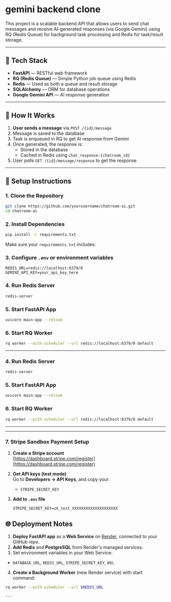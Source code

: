 # gemini backend clone

This project is a scalable backend API that allows users to send chat messages and receive AI-generated responses (via Google Gemini) using RQ (Redis Queue) for background task processing and Redis for task/result storage.

---

## 🔧 Tech Stack

- **FastAPI** — RESTful web framework
- **RQ (Redis Queue)** — Simple Python job queue using Redis
- **Redis** — Used as both a queue and result storage
- **SQLAlchemy** — ORM for database operations
- **Google Gemini API** — AI response generation

---
## 🚀 How It Works

1. **User sends a message** via `POST /{id}/message`
2. Message is saved to the database
3. Task is enqueued in RQ to get AI response from Gemini
4. Once generated, the response is:
   - Stored in the database
   - Cached in Redis using `chat_response:{chatroom_id}`
5. User polls `GET /{id}/message/response` to get the response

---
## 🔧 Setup Instructions

### 1. Clone the Repository

```bash
git clone https://github.com/yourusername/chatroom-ai.git
cd chatroom-ai
```

### 2. Install Dependencies

```bash
pip install -r requirements.txt
```

Make sure your `requirements.txt` includes:

### 3. Configure `.env` or environment variables

```env
REDIS_URL=redis://localhost:6379/0
GEMINI_API_KEY=your_api_key_here
```
### 4. Run Redis Server

```bash
redis-server
```

### 5. Start FastAPI App

```bash
uvicorn main:app --reload
```

### 6. Start RQ Worker

```bash
rq worker --with-scheduler --url redis://localhost:6379/0 default
```

---

### 4. Run Redis Server

```bash
redis-server
```

### 5. Start FastAPI App

```bash
uvicorn main:app --reload
```

### 6. Start RQ Worker

```bash
rq worker --with-scheduler --url redis://localhost:6379/0 default
```

---
---

### 7. Stripe Sandbox Payment Setup

1. **Create a Stripe account**  
   [https://dashboard.stripe.com/register](https://dashboard.stripe.com/register)

2. **Get API keys (test mode)**  
   Go to **Developers → API Keys**, and copy your:
   - `STRIPE_SECRET_KEY`

3. **Add to `.env` file**

   ```env
   STRIPE_SECRET_KEY=sk_test_XXXXXXXXXXXXXXXXXXXX
   ```

## 🌐 Deployment Notes

1. **Deploy FastAPI app** as a **Web Service** on [Render](https://render.com), connected to your GitHub repo.
2. **Add Redis** and **PostgreSQL** from Render's managed services.
3. Set environment variables in your Web Service:
- `DATABASE_URL`, `REDIS_URL`, `STRIPE_SECRET_KEY`, etc.
4. **Create a Background Worker** (new Render service) with start command:
```bash
rq worker --with-scheduler --url $REDIS_URL

---


